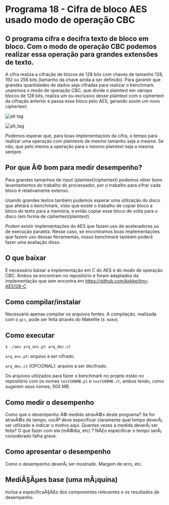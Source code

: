 # Programa 18 - Cifra de bloco AES usado modo de operação CBC
## O programa cifra e decifra texto de bloco em bloco. Com o modo de operação CBC podemos realizar essa operação para grandes extensões de texto.

A cifra realiza a cifração de blocos de 128 bits com chaves de tamanho 128, 192 ou 256 bits (tamanho da chave ainda a ser definido). Para garantir que grandes quantidades de dados seja cifradas para realizar o benchmark usaremos o modo de operação CBC, que divide o plaintext em váriops blocos de 128 bits, realiza um ou-exclusivo desse plaintext com o ciphertext da cifração anterior e passa esse bloco pelo AES, gerando assim um novo ciphertext:

![alt tag](https://upload.wikimedia.org/wikipedia/commons/8/80/CBC_encryption.svg)

![alt_tag](https://upload.wikimedia.org/wikipedia/commons/2/2a/CBC_decryption.svg)

Podemos esperar que, para boas implementações da cifra, o tempo para realizar uma operação com plaintexts de mesmo tamanho seja a mesma. Se não, que pelo menos a operação para o mesmo plaintext seja a mesma sempre.

## Por que Ã© bom para medir desempenho?

Para grandes tamanhos de input (plaintext/ciphertext) podemos obter bons levantamentos do trabalho do processador, por o trabalho para cifrar cada bloco é relativamente extenso.

Usando grandes textos também podemos esperar uma utilização do disco que afetará o benchmark, visto que existe o trabalho de copiar bloco a bloco do texto para a memória, e então copiar esse bloco de volta para o disco (em forma de ciphertext/plaintext).

Podem existir implementações do AES que fazem uso de aceleradores ou de execução paralela. Nesse caso, se encontramos boas implementações que fazem uso dessas ferramentas, nosso benchmark também poderá fazer uma avaliação disso.

## O que baixar
É necessário baixar a implementação em C do AES e do modo de operação CBC. Ambos se encontram no repositório e foram adaptados da implementação que sem encontra em https://github.com/kokke/tiny-AES128-C

## Como compilar/instalar
Necessário apenas compilar os arquivos fontes. A compilação, realizada com o `gcc`, pode ser feita através do Makefile (`$ make`).

## Como executar
`$ ./aes arq_enc.pt arq_dec.ct`

`arq_enc.pt`: arquivo a ser cifrado.

`arq_dec.ct` (OPCIONAL): arquivo a ser decifrado.

Os arquivos utilizados para fazer o benchmark no projeto estão no repositório com os nomes `test500MB.pt` e `test500MB.ct`, ambos tendo, como sugerem seus nomes, 500 MB.

## Como medir o desempenho
Como que o desempenho Ã© medido atravÃ©s deste programa? Se for atravÃ©s de tempo, vocÃª deve
especificar claramente qual tempo deverÃ¡ ser utilizado e indicar o motivo aqui. Quantas vezes a
medida deverÃ¡ ser feita? O que fazer com ela (mÃ©dia, etc) ? NÃ£o especificar o tempo serÃ¡
considerado falha grave.
## Como apresentar o desempenho
Como o desempenho deverÃ¡ ser mostrado. Margem de erro, etc.
## MediÃ§Ãµes base (uma mÃ¡quina)
Inclua a especificaÃ§Ã£o dos componentes relevantes e os resultados de desempenho.

